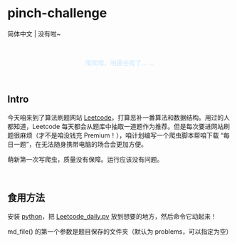 # pinch-challenge

简体中文 | 没有啦~

<br />

<div align="center" style="color: #c9e7ff;">
  <p >爬爬爬，咱最会爬了… …</p>
</div>

<br />

## Intro

今天咱来到了算法刷题网站 [Leetcode](https://leetcode.com)，打算恶补一番算法和数据结构。用过的人都知道，Leetcode 每天都会从题库中抽取一道题作为推荐。但是每次要进网站刷题很麻烦（才不是咱没钱充 Premium！），咱计划编写一个爬虫脚本帮咱下载 “每日一题”，在无法随身携带电脑的场合会更加方便。

萌新第一次写爬虫，质量没有保障。运行应该没有问题。

<br />

## 食用方法

安装 [python](https://www.python.org/)，把 [Leetcode_daily.py](https://github.com/namolite/pinch-challenge/blob/main/Leetcode_daily.py) 放到想要的地方，然后命令它动起来！

md_file() 的第一个参数是题目保存的文件夹（默认为 problems，可以指定为空）
